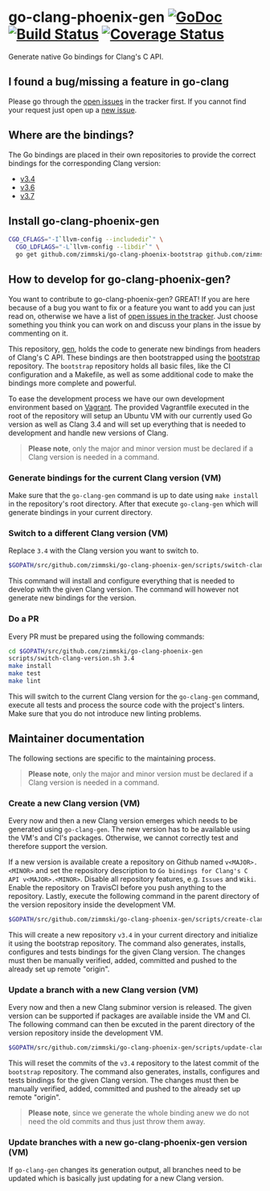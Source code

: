 # go-clang-phoenix-gen [![GoDoc](https://godoc.org/github.com/zimmski/go-clang-phoenix-gen?status.png)](https://godoc.org/github.com/zimmski/go-clang-phoenix-gen) [![Build Status](https://travis-ci.org/zimmski/go-clang-phoenix-gen.svg?branch=master)](https://travis-ci.org/zimmski/go-clang-phoenix-gen) [![Coverage Status](https://coveralls.io/repos/zimmski/go-clang-phoenix-gen-gen/badge.png?branch=master)](https://coveralls.io/r/zimmski/go-clang-phoenix-gen?branch=master)

Generate native Go bindings for Clang's C API.

## I found a bug/missing a feature in go-clang

Please go through the [open issues](/issues) in the tracker first. If you cannot find your request just open up a [new issue](/issues/new).

## Where are the bindings?

The Go bindings are placed in their own repositories to provide the correct bindings for the corresponding Clang version:

- [v3.4](https://github.com/zimmski/go-clang-phoenix-v3.4)
- [v3.6](https://github.com/zimmski/go-clang-phoenix-v3.6)
- [v3.7](https://github.com/zimmski/go-clang-phoenix-v3.7)

## Install go-clang-phoenix-gen

```bash
CGO_CFLAGS="-I`llvm-config --includedir`" \
  CGO_LDFLAGS="-L`llvm-config --libdir`" \
  go get github.com/zimmski/go-clang-phoenix-bootstrap github.com/zimmski/go-clang-phoenix-gen
```

## How to develop for go-clang-phoenix-gen?

You want to contribute to go-clang-phoenix-gen? GREAT! If you are here because of a bug you want to fix or a feature you want to add you can just read on, otherwise we have a list of [open issues in the tracker](/issues). Just choose something you think you can work on and discuss your plans in the issue by commenting on it.

This repository, [gen](github.com/zimmski/go-clang-phoenix-gen), holds the code to generate new bindings from headers of Clang's C API. These bindings are then bootstrapped using the [bootstrap](github.com/zimmski/go-clang-phoenix-bootstrap) repository. The `bootstrap` repository holds all basic files, like the CI configuration and a Makefile, as well as some additional code to make the bindings more complete and powerful.

To ease the development process we have our own development environment based on [Vagrant](https://www.vagrantup.com/). The provided Vagrantfile executed in the root of the repository will setup an Ubuntu VM with our currently used Go version as well as Clang 3.4 and will set up everything that is needed to development and handle new versions of Clang.

> **Please note**, only the major and minor version must be declared if a Clang version is needed in a command.

### Generate bindings for the current Clang version (VM)

Make sure that the `go-clang-gen` command is up to date using `make install` in the repository's root directory. After that execute `go-clang-gen` which will generate bindings in your current directory.

### Switch to a different Clang version (VM)

Replace `3.4` with the Clang version you want to switch to.

```bash
$GOPATH/src/github.com/zimmski/go-clang-phoenix-gen/scripts/switch-clang-version.sh 3.4
```

This command will install and configure everything that is needed to develop with the given Clang version. The command will however not generate new bindings for the version.

### Do a PR

Every PR must be prepared using the following commands:

```bash
cd $GOPATH/src/github.com/zimmski/go-clang-phoenix-gen
scripts/switch-clang-version.sh 3.4
make install
make test
make lint
```

This will switch to the current Clang version for the `go-clang-gen` command, execute all tests and process the source code with the project's linters. Make sure that you do not introduce new linting problems.

## Maintainer documentation

The following sections are specific to the maintaining process.

> **Please note**, only the major and minor version must be declared if a Clang version is needed in a command.

### Create a new Clang version (VM)

Every now and then a new Clang version emerges which needs to be generated using `go-clang-gen`. The new version has to be available using the VM's and CI's packages. Otherwise, we cannot correctly test and therefore support the version.

If a new version is available create a repository on Github named `v<MAJOR>.<MINOR>` and set the repository description to `Go bindings for Clang's C API v<MAJOR>.<MINOR>`. Disable all repository features, e.g. `Issues` and `Wiki`. Enable the repository on TravisCI before you push anything to the repository. Lastly, execute the following command in the parent directory of the version repository inside the development VM.

```bash
$GOPATH/src/github.com/zimmski/go-clang-phoenix-gen/scripts/create-clang-version.sh 3.4
```

This will create a new repository `v3.4` in your current directory and initialize it using the bootstrap repository. The command also generates, installs, configures and tests bindings for the given Clang version. The changes must then be manually verified, added, committed and pushed to the already set up remote "origin".

### Update a branch with a new Clang version (VM)

Every now and then a new Clang subminor version is released. The given version can be supported if packages are available inside the VM and CI. The following command can then be excuted in the parent directory of the version repository inside the development VM.

```bash
$GOPATH/src/github.com/zimmski/go-clang-phoenix-gen/scripts/update-clang-version.sh 3.4
```

This will reset the commits of the `v3.4` repository to the latest commit of the `bootstrap` repository.  The command also generates, installs, configures and tests bindings for the given Clang version. The changes must then be manually verified, added, committed and pushed to the already set up remote "origin".

> **Please note**, since we generate the whole binding anew we do not need the old commits and thus just throw them away.

### Update branches with a new go-clang-phoenix-gen version (VM)

If `go-clang-gen` changes its generation output, all branches need to be updated which is basically just updating for a new Clang version.

